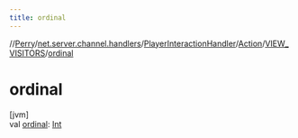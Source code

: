 ```yaml
---
title: ordinal
---
```

//[Perry](../../../../../index.html)/[net.server.channel.handlers](../../../index.html)/[PlayerInteractionHandler](../../index.html)/[Action](../index.html)/[VIEW_VISITORS](index.html)/[ordinal](ordinal.html)



# ordinal



[jvm]\
val [ordinal](ordinal.html): [Int](https://kotlinlang.org/api/latest/jvm/stdlib/kotlin/-int/index.html)




